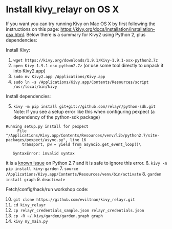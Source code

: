 # Install kivy_relayr on OS X

If you want you can try running Kivy on Mac OS X by first following the 
instructions on this page: https://kivy.org/docs/installation/installation-osx.html. 
Below there is a summary for Kivy2 using Python 2, plus dependencies:

Install Kivy:

1. `wget https://kivy.org/downloads/1.9.1/Kivy-1.9.1-osx-python2.7z`
2. `open Kivy-1.9.1-osx-python2.7z` (or use some tool directly to unpack it into Kivy2.app)
3. `sudo mv Kivy2.app /Applications/Kivy.app`
4. `sudo ln -s /Applications/Kivy.app/Contents/Resources/script /usr/local/bin/kivy`

Install dependencies:

5. `kivy -m pip install git+git://github.com/relayr/python-sdk.git`
 Note: If you see a setup error like this when configuring pexpect (a dependency of the python-sdk package)
 ```
Running setup.py install for pexpect
      File "/Applications/Kivy.app/Contents/Resources/venv/lib/python2.7/site-packages/pexpect/async.py", line 16
        transport, pw = yield from asyncio.get_event_loop()\
                                 ^
    SyntaxError: invalid syntax
 ```
 
 it is a [known issue](https://github.com/pexpect/pexpect/issues/220) on Python 2.7 and it is safe to ignore this error.
6. `kivy -m pip install kivy-garden`
7. `source /Applications/Kivy.app/Contents/Resources/venv/bin/activate`
8. `garden install graph`
9. `deactivate`

Fetch/config/hack/run workshop code:

10. `git clone https://github.com/eviltnan/kivy_relayr.git`
11. `cd kivy_relayr`
12. `cp relayr_credentials_sample.json relayr_credentials.json`
13. `cp -R ~/.kivy/garden/garden.graph graph`
14. `kivy my_main.py`
